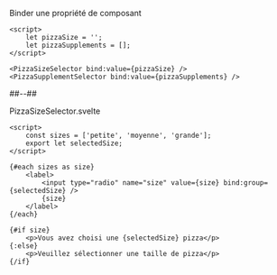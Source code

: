 <!-- .slide: class="with-code-bg-dark two-column" -->

Binder une propriété de composant

```svelte
<script>
	let pizzaSize = '';
	let pizzaSupplements = [];
</script>

<PizzaSizeSelector bind:value={pizzaSize} />
<PizzaSupplementSelector bind:value={pizzaSupplements} />
```

##--##

PizzaSizeSelector.svelte

```svelte
<script>
	const sizes = ['petite', 'moyenne', 'grande'];
	export let selectedSize;
</script>

{#each sizes as size}
	<label>
		<input type="radio" name="size" value={size} bind:group={selectedSize} />
		{size}
	</label>
{/each}

{#if size}
	<p>Vous avez choisi une {selectedSize} pizza</p>
{:else}
	<p>Veuillez sélectionner une taille de pizza</p>
{/if}
```
